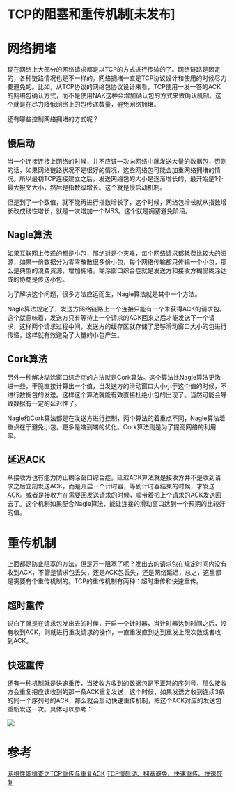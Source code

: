 # TCP的阻塞和重传机制[未发布]

# 网络拥堵

现在网络上大部分的网络请求都是以TCP的方式进行传输的了。网络链路是固定的，各种链路情况也是不一样的。网络拥堵一直是TCP协议设计和使用的时候尽力要避免的。比如，从TCP协议的网络包协议设计来看，TCP使用一发一答的ACK的网络包确认方式，而不是使用NAK这种会增加确认包的方式来做确认机制。这个就是在尽力降低网络上的包传递数量，避免网络拥堵。

还有哪些控制网络拥堵的方式呢？

## 慢启动

当一个连接连接上网络的时候，并不应该一次向网络中就发送大量的数据包，否则的话，如果网络链路状况不是很好的情况，这些网络包可能会加重网络拥堵的情况。所以最初TCP连接建立之后，发送网络包的大小是逐渐增长的，最开始是1个最大报文大小，然后是指数级增长。这个就是慢启动机制。

但是到了一个数值，就不能再进行指数增长了，这个时候，网络包增长就从指数增长改成线性增长，就是一次增加一个MSS。这个就是拥塞避免阶段。

## Nagle算法

如果互联网上传递的都是小包，那绝对是个灾难，每个网络请求都耗费比较大的资源，如果一份数据分为零零散散很多份小包，每个网络传输都只传输一个小包，那么是典型的浪费资源，增加拥堵。糊涂窗口综合症就是发送方和接收方糊里糊涂达成的协商是传送小包。

为了解决这个问题，很多方法应运而生，Nagle算法就是其中一个方法。

Nagle算法规定了，发送方网络链路上一个连接只能有一个未获得ACK的请求包。这个就意味着，发送方只有等待上一个请求的ACK回来之后才能发送下一个请求，这样两个请求过程中间，发送方的缓存区就存储了足够滑动窗口大小的包进行传递，这样就有效避免了大量的小包产生。

## Cork算法

另外一种解决糊涂窗口综合症的方法就是Cork算法。这个算法比Nagle算法更激进一些，干脆直接计算出一个值，当发送方的滑动窗口大小小于这个值的时候，不进行数据包的发送。这样这个算法就能有效直接杜绝小包的出现了。当然可能会导致数据有一定的延迟性了。

Nagle和Cork算法都是在发送方进行控制，两个算法的着重点不同，Nagle算法着重点在于避免小包，更多是端到端的优化。Cork算法则是为了提高网络的利用率。

## 延迟ACK

从接收方也有能力防止糊涂窗口综合症。延迟ACK算法就是接收方并不是收到请求之后立刻发送ACK，而是开启一个计时器，等到计时器结束的时候，才发送ACK。或者是接收方在需要回发送请求的时候，顺带着把上个请求的ACK发送回去了。这个机制如果配合Nagle算法，能让连接的滑动窗口达到一个预期的比较好的值。

# 重传机制

上面都是防止阻塞的方法，但是万一阻塞了呢？发出去的请求包在规定时间内没有收到ACK，不管是请求包丢失，还是ACK包丢失，还是网络延迟，总之，这里都是需要有个重传机制的。TCP的重传机制有两种：超时重传和快速重传。

## 超时重传

说白了就是在请求包发出去的时候，开启一个计时器，当计时器达到时间之后，没有收到ACK，则就进行重发请求的操作，一直重发直到达到重发上限次数或者收到ACK。

## 快速重传

还有一种机制就是快速重传，当接收方收到的数据包是不正常的序列号，那么接收方会重复把应该收到的那一条ACK重复发送，这个时候，如果发送方收到连续3条的同一个序列号的ACK，那么就会启动快速重传机制，把这个ACK对应的发送包重新发送一次。具体可以参考：

![](http://box.kancloud.cn/2015-09-09_55efb0bf3365a.jpg)

# 参考

[网络性能排查之TCP重传与重复ACK](http://www.kancloud.cn/digest/wireshark/62473)
[TCP慢启动、拥塞避免、快速重传、快速恢复](http://blog.csdn.net/itmacar/article/details/12278769)
